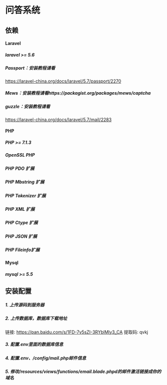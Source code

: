 问答系统 
==== 
依赖 
---- 
#### Laravel 
> 
##### laravel >= 5.6
##### Passport：安装教程请看
https://laravel-china.org/docs/laravel/5.7/passport/2270
##### Mews：安装教程请看https://packagist.org/packages/mews/captcha
##### guzzle：安装教程请看
https://laravel-china.org/docs/laravel/5.7/mail/2283


#### PHP 
> 
##### PHP >= 7.1.3
##### OpenSSL PHP
##### PHP PDO 扩展
##### PHP Mbstring 扩展
##### PHP Tokenizer 扩展
##### PHP XML 扩展
##### PHP Ctype 扩展
##### PHP JSON 扩展
##### PHP Fileinfo扩展

#### Mysql 
> 
##### mysql >= 5.5

安装配置 
---- 
##### 1. 上传源码到服务器
##### 2. 上传数据库，数据库下载地址
链接: https://pan.baidu.com/s/1FD-7v5sZI-3RYblMly3_CA 提取码: qvkj
##### 3. 配置.env里面的数据库信息
##### 4. 配置.env、/config/mail.php邮件信息
##### 5. 修改/resources/views/functions/email.blade.phpd的邮件激活链接成你的域名
